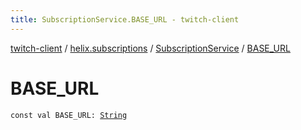 ```yaml
---
title: SubscriptionService.BASE_URL - twitch-client
---
```


[twitch-client](../../index.html) / [helix.subscriptions](../index.html) / [SubscriptionService](index.html) / [BASE_URL](./-b-a-s-e_-u-r-l.html)

# BASE_URL

`const val BASE_URL: `[`String`](https://kotlinlang.org/api/latest/jvm/stdlib/kotlin/-string/index.html)
